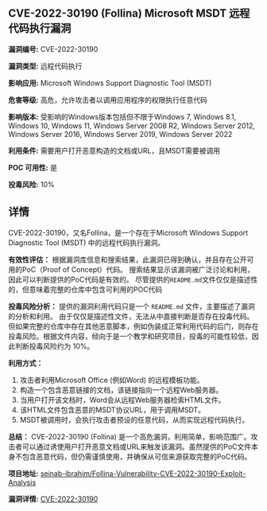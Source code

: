 ## CVE-2022-30190 (Follina) Microsoft MSDT 远程代码执行漏洞

**漏洞编号:** CVE-2022-30190

**漏洞类型:** 远程代码执行

**影响应用:** Microsoft Windows Support Diagnostic Tool (MSDT)

**危害等级:** 高危，允许攻击者以调用应用程序的权限执行任意代码

**影响版本:** 受影响的Windows版本包括但不限于Windows 7, Windows 8.1, Windows 10, Windows 11, Windows Server 2008 R2, Windows Server 2012, Windows Server 2016, Windows Server 2019, Windows Server 2022

**利用条件:** 需要用户打开恶意构造的文档或URL，且MSDT需要被调用

**POC 可用性:** 是

**投毒风险:** 10%

## 详情

CVE-2022-30190，又名Follina，是一个存在于Microsoft Windows Support Diagnostic Tool (MSDT) 中的远程代码执行漏洞。 

**有效性评估：**
根据漏洞库信息和搜索结果，此漏洞已得到确认，并且存在公开可用的PoC（Proof of Concept）代码。 搜索结果显示该漏洞被广泛讨论和利用，因此可以判断提供的PoC代码是有效的。 尽管提供的`README.md`文件仅仅是描述性的，但意味着完整的仓库中包含可利用的POC代码

**投毒风险分析：**
提供的漏洞利用代码只是一个 `README.md` 文件，主要描述了漏洞的分析和利用。 由于仅仅是描述性文件，无法从中直接判断是否存在投毒代码。但如果完整的仓库中存在其他恶意脚本，例如伪装成正常利用代码的后门，则存在投毒风险。根据文件内容，倾向于是一个教学和研究项目，投毒的可能性较低，因此判断投毒风险约为 10%。

**利用方式：**
1.  攻击者利用Microsoft Office (例如Word) 的远程模板功能。
2.  构造一个包含恶意链接的文档，该链接指向一个远程Web服务器。
3.  当用户打开该文档时，Word会从远程Web服务器检索HTML文件。
4.  该HTML文件包含恶意的MSDT协议URL，用于调用MSDT。
5.  MSDT被调用时，会执行攻击者预设的任意代码，从而实现远程代码执行。

**总结：**
CVE-2022-30190 (Follina) 是一个高危漏洞，利用简单，影响范围广。攻击者可以通过诱使用户打开恶意文档或URL来触发该漏洞。虽然提供的PoC文件本身不包含恶意代码，但仍需谨慎使用，并确保从可信来源获取完整的PoC代码。

**项目地址:** [seinab-ibrahim/Follina-Vulnerability-CVE-2022-30190-Exploit-Analysis](https://github.com/seinab-ibrahim/Follina-Vulnerability-CVE-2022-30190-Exploit-Analysis)

**漏洞详情:** [CVE-2022-30190](https://nvd.nist.gov/vuln/detail/CVE-2022-30190)